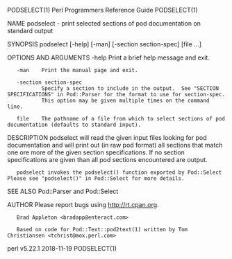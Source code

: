 PODSELECT(1)                                             Perl Programmers Reference Guide                                             PODSELECT(1)

NAME
       podselect - print selected sections of pod documentation on standard output

SYNOPSIS
       podselect [-help] [-man] [-section section-spec] [file ...]

OPTIONS AND ARGUMENTS
       -help   Print a brief help message and exit.

       -man    Print the manual page and exit.

       -section section-spec
               Specify a section to include in the output.  See "SECTION SPECIFICATIONS" in Pod::Parser for the format to use for section-spec.
               This option may be given multiple times on the command line.

       file    The pathname of a file from which to select sections of pod documentation (defaults to standard input).

DESCRIPTION
       podselect will read the given input files looking for pod documentation and will print out (in raw pod format) all sections that match one
       ore more of the given section specifications. If no section specifications are given than all pod sections encountered are output.

       podselect invokes the podselect() function exported by Pod::Select Please see "podselect()" in Pod::Select for more details.

SEE ALSO
       Pod::Parser and Pod::Select

AUTHOR
       Please report bugs using <http://rt.cpan.org>.

       Brad Appleton <bradapp@enteract.com>

       Based on code for Pod::Text::pod2text(1) written by Tom Christiansen <tchrist@mox.perl.com>

perl v5.22.1                                                        2018-11-19                                                        PODSELECT(1)
